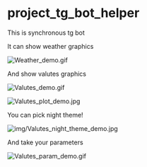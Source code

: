 # project_tg_bot_helper

This is synchronous tg bot

It can show weather graphics

![Weather_demo.gif](.img/Weather_demo.gif)

And show valutes graphics

![Valutes_demo.gif](.img/Valutes_demo.gif)

![Valutes_plot_demo.jpg](.img/Valutes_plot_demo.jpg)

You can pick night theme!

![img/Valutes_night_theme_demo.jpg](.img/Valutes_night_theme_demo.jpg)

And take your parameters

![Valutes_param_demo.gif](.img/Valutes_param_demo.gif)


